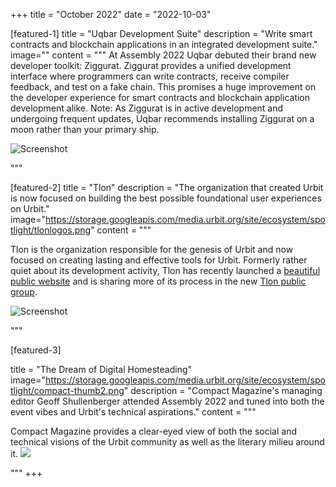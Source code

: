+++
title = "October 2022"
date = "2022-10-03"

[featured-1]
title = "Uqbar Development Suite"
description = "Write smart contracts and blockchain applications in an integrated development suite."
image=""
content = """
At Assembly 2022 Uqbar debuted their brand new developer toolkit: Ziggurat.  Ziggurat provides a unified development interface where programmers can write contracts, receive compiler feedback, and test on a fake chain. This promises a huge improvement on the developer experience for smart contracts and blockchain application development alike.  Note: As Ziggurat is in active development and undergoing frequent updates, Uqbar recommends installing Ziggurat on a moon rather than your primary ship.


![Screenshot](https://storage.googleapis.com/media.urbit.org/site/ecosystem/applications/sphinx2.png)

"""

[featured-2]
title = "Tlon"
description = "The organization that created Urbit is now focused on building the best possible foundational user experiences on Urbit."
image="https://storage.googleapis.com/media.urbit.org/site/ecosystem/spotlight/tlonlogos.png"
content = """

Tlon is the organization responsible for the genesis of Urbit and now focused on creating lasting and effective tools for Urbit. Formerly rather quiet about its development activity, Tlon has recently launched a [beautiful public website](https://tlon.io) and is sharing more of its process in the new [Tlon public group](/groups/~nibset-napwyn/tlon-public). 

![Screenshot](https://storage.googleapis.com/media.urbit.org/site/ecosystem/spotlight/tlonio.png)


"""

[featured-3]

title = "The Dream of Digital Homesteading"
image="https://storage.googleapis.com/media.urbit.org/site/ecosystem/spotlight/compact-thumb2.png"
description = "Compact Magazine's managing editor Geoff Shullenberger attended Assembly 2022 and tuned into both the event vibes and Urbit's technical aspirations."
content = """

Compact Magazine provides a clear-eyed view of both the social and technical visions of the Urbit community as well as the literary milieu around it.
![](https://storage.googleapis.com/media.urbit.org/site/ecosystem/spotlight/thedreamofdigitalhomesteading.png)

"""
+++
